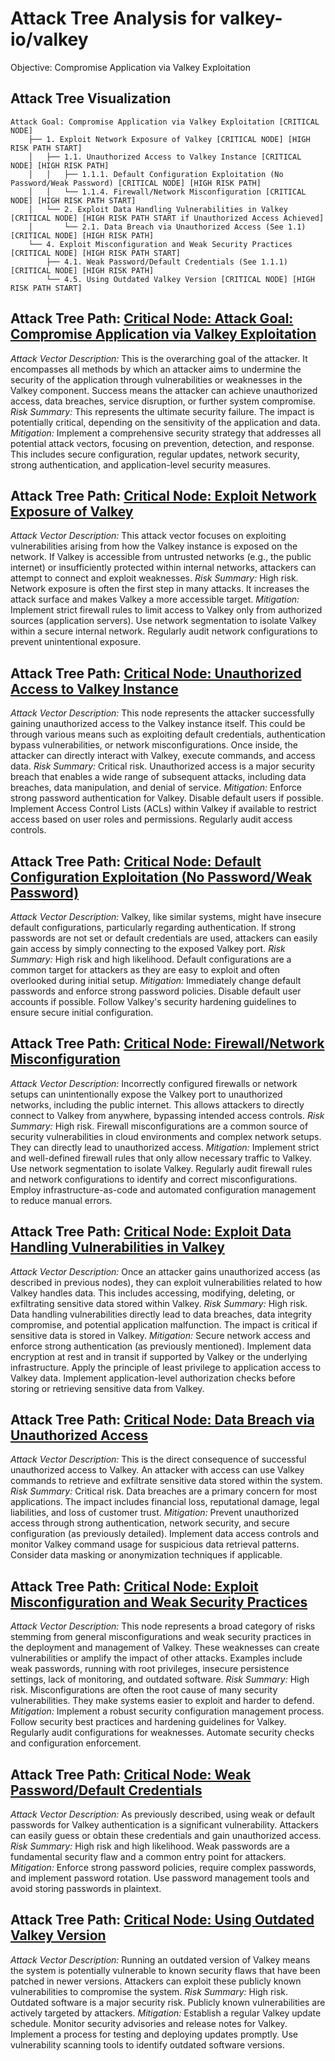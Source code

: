 # Attack Tree Analysis for valkey-io/valkey

Objective: Compromise Application via Valkey Exploitation

## Attack Tree Visualization

```
Attack Goal: Compromise Application via Valkey Exploitation [CRITICAL NODE]
    ├── 1. Exploit Network Exposure of Valkey [CRITICAL NODE] [HIGH RISK PATH START]
    │   ├── 1.1. Unauthorized Access to Valkey Instance [CRITICAL NODE] [HIGH RISK PATH]
    │   │   ├── 1.1.1. Default Configuration Exploitation (No Password/Weak Password) [CRITICAL NODE] [HIGH RISK PATH]
    │   │   └── 1.1.4. Firewall/Network Misconfiguration [CRITICAL NODE] [HIGH RISK PATH START]
    │   └── 2. Exploit Data Handling Vulnerabilities in Valkey [CRITICAL NODE] [HIGH RISK PATH START if Unauthorized Access Achieved]
    │       └── 2.1. Data Breach via Unauthorized Access (See 1.1) [CRITICAL NODE] [HIGH RISK PATH]
    └── 4. Exploit Misconfiguration and Weak Security Practices [CRITICAL NODE] [HIGH RISK PATH START]
        ├── 4.1. Weak Password/Default Credentials (See 1.1.1) [CRITICAL NODE] [HIGH RISK PATH]
        └── 4.5. Using Outdated Valkey Version [CRITICAL NODE] [HIGH RISK PATH START]
```

## Attack Tree Path: [Critical Node: Attack Goal: Compromise Application via Valkey Exploitation](./attack_tree_paths/critical_node_attack_goal_compromise_application_via_valkey_exploitation.md)

*Attack Vector Description:* This is the overarching goal of the attacker. It encompasses all methods by which an attacker aims to undermine the security of the application through vulnerabilities or weaknesses in the Valkey component. Success means the attacker can achieve unauthorized access, data breaches, service disruption, or further system compromise.
*Risk Summary:*  This represents the ultimate security failure. The impact is potentially critical, depending on the sensitivity of the application and data.
*Mitigation:* Implement a comprehensive security strategy that addresses all potential attack vectors, focusing on prevention, detection, and response. This includes secure configuration, regular updates, network security, strong authentication, and application-level security measures.

## Attack Tree Path: [Critical Node: Exploit Network Exposure of Valkey](./attack_tree_paths/critical_node_exploit_network_exposure_of_valkey.md)

*Attack Vector Description:* This attack vector focuses on exploiting vulnerabilities arising from how the Valkey instance is exposed on the network. If Valkey is accessible from untrusted networks (e.g., the public internet) or insufficiently protected within internal networks, attackers can attempt to connect and exploit weaknesses.
*Risk Summary:* High risk. Network exposure is often the first step in many attacks. It increases the attack surface and makes Valkey a more accessible target.
*Mitigation:* Implement strict firewall rules to limit access to Valkey only from authorized sources (application servers). Use network segmentation to isolate Valkey within a secure internal network. Regularly audit network configurations to prevent unintentional exposure.

## Attack Tree Path: [Critical Node: Unauthorized Access to Valkey Instance](./attack_tree_paths/critical_node_unauthorized_access_to_valkey_instance.md)

*Attack Vector Description:* This node represents the attacker successfully gaining unauthorized access to the Valkey instance itself. This could be through various means such as exploiting default credentials, authentication bypass vulnerabilities, or network misconfigurations. Once inside, the attacker can directly interact with Valkey, execute commands, and access data.
*Risk Summary:* Critical risk. Unauthorized access is a major security breach that enables a wide range of subsequent attacks, including data breaches, data manipulation, and denial of service.
*Mitigation:* Enforce strong password authentication for Valkey. Disable default users if possible. Implement Access Control Lists (ACLs) within Valkey if available to restrict access based on user roles and permissions. Regularly audit access controls.

## Attack Tree Path: [Critical Node: Default Configuration Exploitation (No Password/Weak Password)](./attack_tree_paths/critical_node_default_configuration_exploitation__no_passwordweak_password_.md)

*Attack Vector Description:* Valkey, like similar systems, might have insecure default configurations, particularly regarding authentication. If strong passwords are not set or default credentials are used, attackers can easily gain access by simply connecting to the exposed Valkey port.
*Risk Summary:* High risk and high likelihood. Default configurations are a common target for attackers as they are easy to exploit and often overlooked during initial setup.
*Mitigation:*  Immediately change default passwords and enforce strong password policies.  Disable default user accounts if possible. Follow Valkey's security hardening guidelines to ensure secure initial configuration.

## Attack Tree Path: [Critical Node: Firewall/Network Misconfiguration](./attack_tree_paths/critical_node_firewallnetwork_misconfiguration.md)

*Attack Vector Description:*  Incorrectly configured firewalls or network setups can unintentionally expose the Valkey port to unauthorized networks, including the public internet. This allows attackers to directly connect to Valkey from anywhere, bypassing intended access controls.
*Risk Summary:* High risk. Firewall misconfigurations are a common source of security vulnerabilities in cloud environments and complex network setups. They can directly lead to unauthorized access.
*Mitigation:* Implement strict and well-defined firewall rules that only allow necessary traffic to Valkey. Use network segmentation to isolate Valkey. Regularly audit firewall rules and network configurations to identify and correct misconfigurations. Employ infrastructure-as-code and automated configuration management to reduce manual errors.

## Attack Tree Path: [Critical Node: Exploit Data Handling Vulnerabilities in Valkey](./attack_tree_paths/critical_node_exploit_data_handling_vulnerabilities_in_valkey.md)

*Attack Vector Description:* Once an attacker gains unauthorized access (as described in previous nodes), they can exploit vulnerabilities related to how Valkey handles data. This includes accessing, modifying, deleting, or exfiltrating sensitive data stored within Valkey.
*Risk Summary:* High risk. Data handling vulnerabilities directly lead to data breaches, data integrity compromise, and potential application malfunction. The impact is critical if sensitive data is stored in Valkey.
*Mitigation:* Secure network access and enforce strong authentication (as previously mentioned). Implement data encryption at rest and in transit if supported by Valkey or the underlying infrastructure. Apply the principle of least privilege to application access to Valkey data. Implement application-level authorization checks before storing or retrieving sensitive data from Valkey.

## Attack Tree Path: [Critical Node: Data Breach via Unauthorized Access](./attack_tree_paths/critical_node_data_breach_via_unauthorized_access.md)

*Attack Vector Description:* This is the direct consequence of successful unauthorized access to Valkey.  An attacker with access can use Valkey commands to retrieve and exfiltrate sensitive data stored within the system.
*Risk Summary:* Critical risk. Data breaches are a primary concern for most applications. The impact includes financial loss, reputational damage, legal liabilities, and loss of customer trust.
*Mitigation:* Prevent unauthorized access through strong authentication, network security, and secure configuration (as previously detailed). Implement data access controls and monitor Valkey command usage for suspicious data retrieval patterns. Consider data masking or anonymization techniques if applicable.

## Attack Tree Path: [Critical Node: Exploit Misconfiguration and Weak Security Practices](./attack_tree_paths/critical_node_exploit_misconfiguration_and_weak_security_practices.md)

*Attack Vector Description:* This node represents a broad category of risks stemming from general misconfigurations and weak security practices in the deployment and management of Valkey. These weaknesses can create vulnerabilities or amplify the impact of other attacks. Examples include weak passwords, running with root privileges, insecure persistence settings, lack of monitoring, and outdated software.
*Risk Summary:* High risk. Misconfigurations are often the root cause of many security vulnerabilities. They make systems easier to exploit and harder to defend.
*Mitigation:* Implement a robust security configuration management process. Follow security best practices and hardening guidelines for Valkey. Regularly audit configurations for weaknesses. Automate security checks and configuration enforcement.

## Attack Tree Path: [Critical Node: Weak Password/Default Credentials](./attack_tree_paths/critical_node_weak_passworddefault_credentials.md)

*Attack Vector Description:* As previously described, using weak or default passwords for Valkey authentication is a significant vulnerability. Attackers can easily guess or obtain these credentials and gain unauthorized access.
*Risk Summary:* High risk and high likelihood. Weak passwords are a fundamental security flaw and a common entry point for attackers.
*Mitigation:* Enforce strong password policies, require complex passwords, and implement password rotation. Use password management tools and avoid storing passwords in plaintext.

## Attack Tree Path: [Critical Node: Using Outdated Valkey Version](./attack_tree_paths/critical_node_using_outdated_valkey_version.md)

*Attack Vector Description:* Running an outdated version of Valkey means the system is potentially vulnerable to known security flaws that have been patched in newer versions. Attackers can exploit these publicly known vulnerabilities to compromise the system.
*Risk Summary:* High risk. Outdated software is a major security risk. Publicly known vulnerabilities are actively targeted by attackers.
*Mitigation:* Establish a regular Valkey update schedule. Monitor security advisories and release notes for Valkey. Implement a process for testing and deploying updates promptly. Use vulnerability scanning tools to identify outdated software versions.

